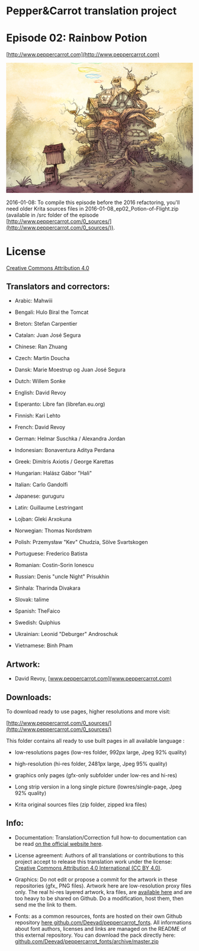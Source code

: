 ﻿# Pepper&Carrot translation project
# Episode 02: Rainbow Potion

[http://www.peppercarrot.com](http://www.peppercarrot.com)

![alt tag](gfx_Pepper-and-Carrot_by-David-Revoy_E02.png)

2016-01-08: To compile this episode before the 2016 refactoring, you'll need older Krita sources files in 2016-01-08_ep02_Potion-of-Flight.zip (available in /src folder of the episode [http://www.peppercarrot.com/0_sources/](http://www.peppercarrot.com/0_sources/)).

License
=======

[Creative Commons Attribution 4.0](https://creativecommons.org/licenses/by/4.0/)

## Translators and correctors:

* Arabic: Mahwiii

* Bengali: Hulo Biral the Tomcat

* Breton: Stefan Carpentier

* Catalan: Juan José Segura

* Chinese: Ran Zhuang

* Czech: Martin Doucha

* Dansk: Marie Moestrup og Juan José Segura

* Dutch: Willem Sonke

* English: David Revoy

* Esperanto: Libre fan (librefan.eu.org)

* Finnish: Kari Lehto

* French: David Revoy

* German: Helmar Suschka / Alexandra Jordan

* Indonesian: Bonaventura Aditya Perdana

* Greek: Dimitris Axiotis / George Karettas

* Hungarian: Halász Gábor "Hali"

* Italian: Carlo Gandolfi

* Japanese: guruguru

* Latin: Guillaume Lestringant

* Lojban: Gleki Arxokuna

* Norwegian: Thomas Nordstrøm

* Polish: Przemysław "Kev" Chudzia, Sölve Svartskogen

* Portuguese: Frederico Batista

* Romanian: Costin-Sorin Ionescu

* Russian: Denis "uncle Night" Prisukhin

* Sinhala: Tharinda Divakara

* Slovak: talime

* Spanish: TheFaico

* Swedish: Quiphius

* Ukrainian: Leonid "Deburger" Androschuk

* Vietnamese: Binh Pham


## Artwork:

* David Revoy, [www.peppercarrot.com](www.peppercarrot.com)


## Downloads:

To download ready to use pages, higher resolutions and more visit:

[http://www.peppercarrot.com/0_sources/](http://www.peppercarrot.com/0_sources/)


This folder contains all ready to use built pages in all available language :

* low-resolutions pages (low-res folder, 992px large, Jpeg 92% quality)

* high-resolution (hi-res folder, 2481px large, Jpeg 95% quality)

* graphics only pages (gfx-only subfolder under low-res and hi-res)

* Long strip version in a long single picture (lowres/single-page, Jpeg 92% quality)

* Krita original sources files (zip folder, zipped kra files) 


## Info:

- Documentation: Translation/Correction full how-to documentation can be read [on the official website here](http://www.peppercarrot.com/fr/article267/how-to-add-a-translation-or-a-correction).

- License agreement: Authors of all translations or contributions to this project accept to release this translation work under the license: [Creative Commons Attribution 4.0 International (CC BY 4.0)](https://creativecommons.org/licenses/by/4.0/).

- Graphics: Do not edit or propose a commit for the artwork in these repositories (gfx_ PNG files). Artwork here are low-resolution proxy files only. The real hi-res layered artwork, kra files, are [available here](http://www.peppercarrot.com/en/static6/sources) and are too heavy to be shared on Github. Do a modification, host them, then send me the link to them.

- Fonts: as a common resources, fonts are hosted on their own Github repository [here  github.com/Deevad/peppercarrot_fonts](https://github.com/Deevad/peppercarrot_fonts). All informations about font authors, licenses and links are managed on the README of this external repository. You can download the pack directly here: [github.com/Deevad/peppercarrot_fonts/archive/master.zip](https://github.com/Deevad/peppercarrot_fonts/archive/master.zip)
